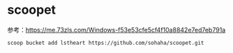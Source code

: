 # scoopet

参考：https://me.73zls.com/Windows-f53e53cfe5cf4f10a8842e7ed7eb791a

```bash
scoop bucket add lstheart https://github.com/sohaha/scoopet.git
```
